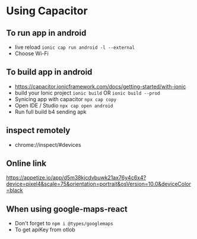 # Using Capacitor

## To run app in android

- live reload `ionic cap run android -l --external`
- Choose Wi-Fi

## To build app in android

- https://capacitor.ionicframework.com/docs/getting-started/with-ionic
- build your Ionic project `ionic build` OR `ionic build --prod`
- Synicing app with capacitor `npx cap copy`
- Open IDE / Studio `npx cap open android`
- Run full build b4 sending apk

## inspect remotely

- chrome://inspect/#devices

## Online link

https://appetize.io/app/d5m38kjcdvbuwk21ax76y4c6x4?device=pixel4&scale=75&orientation=portrait&osVersion=10.0&deviceColor=black

## When using google-maps-react

- Don't forget to `npm i @types/googlemaps`
- To get apiKey from otlob

